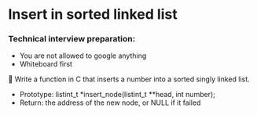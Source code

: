 # Insert in sorted linked list
### Technical interview preparation:
- You are not allowed to google anything
- Whiteboard first

🎯 Write a function in C that inserts a number into a sorted singly linked list.

- Prototype: listint_t *insert_node(listint_t **head, int number);
- Return: the address of the new node, or NULL if it failed
